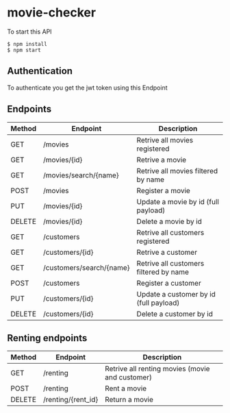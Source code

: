 # movie-checker

To start this API
```
$ npm install
$ npm start
```

## Authentication

To authenticate you get the jwt token using this Endpoint

## Endpoints

Method | Endpoint | Description
------ | -------- | -----------
GET | /movies | Retrive all movies registered
GET | /movies/{id} | Retrive a movie
GET | /movies/search/{name} | Retrive all movies filtered by name
POST | /movies | Register a movie
PUT | /movies/{id} | Update a movie by id (full payload)
DELETE | /movies/{id} | Delete a movie by id
GET | /customers | Retrive all customers registered
GET | /customers/{id} | Retrive a customer
GET | /customers/search/{name} | Retrive all customers filtered by name
POST | /customers | Register a customer
PUT | /customers/{id} | Update a customer by id (full payload)
DELETE | /customers/{id} | Delete a customer by id

## Renting endpoints

Method | Endpoint | Description
------ | -------- | -----------
GET | /renting | Retrive all renting movies (movie and customer)
POST | /renting | Rent a movie
DELETE | /renting/{rent_id} | Return a movie
